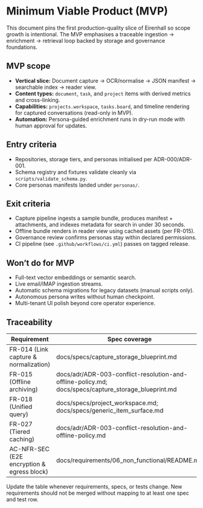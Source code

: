 # Minimum Viable Product (MVP)

This document pins the first production-quality slice of Eirenhall so scope growth is
intentional. The MVP emphasises a traceable ingestion → enrichment → retrieval
loop backed by storage and governance foundations.

## MVP scope

- **Vertical slice:** Document capture → OCR/normalise → JSON manifest →
  searchable index → reader view.
- **Content types:** `document`, `task`, and `project` items with derived metrics
  and cross-linking.
- **Capabilities:** `projects.workspace`, `tasks.board`, and timeline rendering
  for captured conversations (read-only in MVP).
- **Automation:** Persona-guided enrichment runs in dry-run mode with human
  approval for updates.

## Entry criteria

- Repositories, storage tiers, and personas initialised per ADR-000/ADR-001.
- Schema registry and fixtures validate cleanly via `scripts/validate_schema.py`.
- Core personas manifests landed under `personas/`.

## Exit criteria

- Capture pipeline ingests a sample bundle, produces manifest + attachments, and
  indexes metadata for search in under 30 seconds.
- Offline bundle renders in reader view using cached assets (per FR-015).
- Governance review confirms personas stay within declared permissions.
- CI pipeline (see `.github/workflows/ci.yml`) passes on tagged release.

## Won’t do for MVP

- Full-text vector embeddings or semantic search.
- Live email/IMAP ingestion streams.
- Automatic schema migrations for legacy datasets (manual scripts only).
- Autonomous persona writes without human checkpoint.
- Multi-tenant UI polish beyond core operator experience.

## Traceability

| Requirement | Spec coverage | Test coverage |
| --- | --- | --- |
| FR-014 (Link capture & normalization) | docs/specs/capture_storage_blueprint.md | tests/fixtures/items/document_insurance_policy_pdf.json; acceptance scenario AC‑FR‑014 |
| FR-015 (Offline archiving) | docs/adr/ADR-003-conflict-resolution-and-offline-policy.md; docs/specs/capture_storage_blueprint.md | tests/derived/test_evaluator.py::test_document_metrics_handle_delta_body |
| FR-018 (Unified query) | docs/specs/project_workspace.md; docs/specs/generic_item_surface.md | tests/derived/test_evaluator.py::test_project_metrics |
| FR-027 (Tiered caching) | docs/adr/ADR-003-conflict-resolution-and-offline-policy.md | Manual cache drill (tracked for automation) |
| AC-NFR-SEC (E2E encryption & egress block) | docs/requirements/06_non_functional/README.md | Security drill scripts (TBD) |

Update the table whenever requirements, specs, or tests change. New requirements
should not be merged without mapping to at least one spec and test row.
